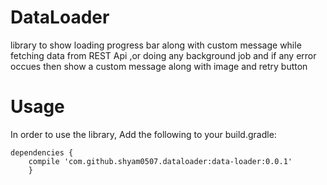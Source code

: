 # DataLoader

library to show loading progress bar along with custom message while fetching data from REST Api ,or doing any background job and if any error occues then show a custom message along with image and retry button

# Usage

  In order to use the library,  Add the following to your build.gradle:
  
    dependencies {
        compile 'com.github.shyam0507.dataloader:data-loader:0.0.1'
        }
